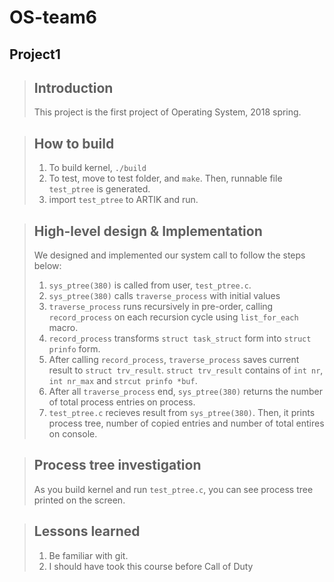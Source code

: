 OS-team6
========
Project1
--------

> ## Introduction
>  This project is the first project of Operating System, 2018 spring.

> ## How to build
> 1. To build kernel, `./build`
> 2. To test, move to test folder, and `make`. Then, runnable file `test_ptree` is generated. 
> 3. import `test_ptree` to ARTIK and run.

> ## High-level design & Implementation
>  We designed and implemented our system call to follow the steps below:
> 1. `sys_ptree(380)` is called from user, `test_ptree.c`.
> 2. `sys_ptree(380)` calls  `traverse_process` with initial values
> 3. `traverse_process` runs recursively in pre-order, calling `record_process` on each recursion cycle using `list_for_each` macro. 
> 4. `record_process` transforms `struct task_struct` form into `struct prinfo` form.
> 5. After calling `record_process`, `traverse_process` saves current result to `struct trv_result`. `struct trv_result` contains of `int nr`, `int nr_max` and `strcut prinfo *buf`.
> 6. After all `traverse_process` end, `sys_ptree(380)` returns the number of total process entries on process.
> 7. `test_ptree.c` recieves result from `sys_ptree(380)`. Then, it prints process tree, number of copied entries and number of total entires on console.  

> ## Process tree investigation
> As you build kernel and run `test_ptree.c`,  you can see  process tree printed on the screen.

> ## Lessons learned
> 1. Be familiar with git.
> 2. I should have took this  course before Call of Duty
